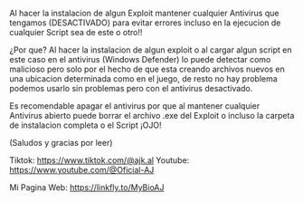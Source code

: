 Al hacer la instalacion de algun Exploit mantener cualquier Antivirus 
que tengamos (DESACTIVADO) para evitar errores incluso en la ejecucion de cualquier
Script sea de este o otro!!

¿Por que?
Al hacer la instalacion de algun exploit o al cargar algun script en este caso en el antivirus 
(Windows Defender) lo puede detectar como malicioso pero solo por el hecho de que esta 
creando archivos nuevos en una ubicacion determinada como en el juego, de resto no hay problema podemos 
usarlo sin problemas pero con el antivirus desactivado.


Es recomendable apagar el antivirus por que al mantener cualquier Antivirus abierto 
puede borrar el archivo .exe del Exploit o incluso la carpeta de instalacion completa o el Script ¡OJO!

(Saludos y gracias por leer)

Tiktok: https://www.tiktok.com/@ajk.al
Youtube: https://www.youtube.com/@Oficial-AJ

Mi Pagina Web: https://linkfly.to/MyBioAJ
